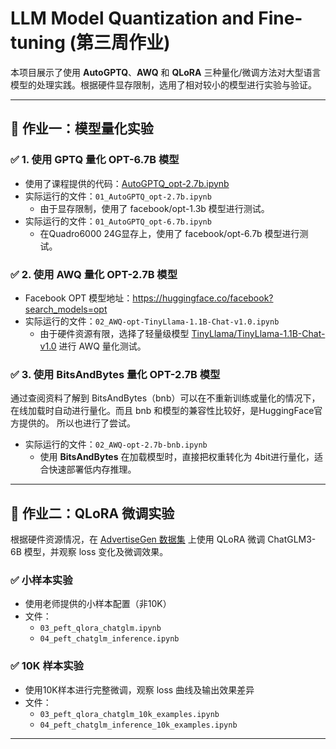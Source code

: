 # LLM Model Quantization and Fine-tuning (第三周作业)

本项目展示了使用 **AutoGPTQ**、**AWQ** 和 **QLoRA** 三种量化/微调方法对大型语言模型的处理实践。根据硬件显存限制，选用了相对较小的模型进行实验与验证。

---

## 📌 作业一：模型量化实验

### ✅ 1. 使用 GPTQ 量化 OPT-6.7B 模型

- 使用了课程提供的代码：[AutoGPTQ_opt-2.7b.ipynb](https://github.com/DjangoPeng/LLM-quickstart/blob/main/quantization/AutoGPTQ_opt-2.7b.ipynb)
- 实际运行的文件：`01_AutoGPTQ_opt-2.7b.ipynb`
  - 由于显存限制，使用了 facebook/opt-1.3b 模型进行测试。
- 实际运行的文件：`01_AutoGPTQ_opt-6.7b.ipynb`
  - 在Quadro6000 24G显存上，使用了 facebook/opt-6.7b 模型进行测试。

### ✅ 2. 使用 AWQ 量化 OPT-2.7B 模型

- Facebook OPT 模型地址：https://huggingface.co/facebook?search_models=opt
- 实际运行的文件：`02_AWQ-opt-TinyLlama-1.1B-Chat-v1.0.ipynb`
  - 由于硬件资源有限，选择了轻量级模型 [TinyLlama/TinyLlama-1.1B-Chat-v1.0](https://huggingface.co/TinyLlama/TinyLlama-1.1B-Chat-v1.0) 进行 AWQ 量化测试。
 
### ✅ 3. 使用 BitsAndBytes 量化 OPT-2.7B 模型 
通过查阅资料了解到 BitsAndBytes（bnb）可以在不重新训练或量化的情况下，在线加载时自动进行量化。而且 bnb 和模型的兼容性比较好，是HuggingFace官方提供的。
所以也进行了尝试。

- 实际运行的文件：`02_AWQ-opt-2.7b-bnb.ipynb`
  - 使用 **BitsAndBytes** 在加载模型时，直接把权重转化为 4bit进行量化，适合快速部署低内存推理。
---

## 📌 作业二：QLoRA 微调实验

根据硬件资源情况，在 [AdvertiseGen 数据集](https://huggingface.co/datasets/AdvertiseGen) 上使用 QLoRA 微调 ChatGLM3-6B 模型，并观察 loss 变化及微调效果。

### ✅ 小样本实验

- 使用老师提供的小样本配置（非10K）
- 文件：
  - `03_peft_qlora_chatglm.ipynb`
  - `04_peft_chatglm_inference.ipynb`

### ✅ 10K 样本实验

- 使用10K样本进行完整微调，观察 loss 曲线及输出效果差异
- 文件：
  - `03_peft_qlora_chatglm_10k_examples.ipynb`
  - `04_peft_chatglm_inference_10k_examples.ipynb`

---
